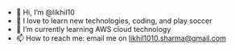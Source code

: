 - 👋 Hi, I’m @likhil10
- 👀 I love to learn new technologies, coding, and play soccer
- 🌱 I’m currently learning AWS cloud technology
- 📫 How to reach me: email me on likhil1010.sharma@gmail.com

<!---
likhil10/likhil10 is a ✨ special ✨ repository because its `README.md` (this file) appears on your GitHub profile.
You can click the Preview link to take a look at your changes.
--->
